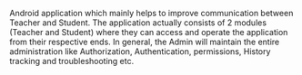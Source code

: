 Android application which mainly helps to improve communication
between Teacher and Student. The application actually consists of 2
modules (Teacher and Student) where they can access and operate the
application from their respective ends. In general, the Admin will
maintain the entire administration like Authorization, Authentication,
permissions, History tracking and troubleshooting etc.
